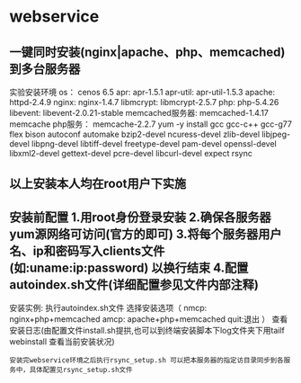 webservice
==========

一键同时安装(nginx|apache、php、memcached)到多台服务器
----------------------------------------------------------------------------------------------------------
实验安装环境
	os：			cenos 6.5
	apr: 			apr-1.5.1
	apr-util:  		apr-util-1.5.3
	apache:			httpd-2.4.9
	nginx:			nginx-1.4.7
	libmcrypt:		libmcrypt-2.5.7
	php:			php-5.4.26
	libevent:		libevent-2.0.21-stable
	memcached服务器:	memcached-1.4.17
	memcache php服务：	memcache-2.2.7
	yum -y install gcc gcc-c++ gcc-g77 flex bison autoconf automake bzip2-devel ncuress-devel zlib-devel libjpeg-devel libpng-devel libtiff-devel freetype-devel pam-devel openssl-devel libxml2-devel gettext-devel pcre-devel libcurl-devel expect rsync

以上安装本人均在root用户下实施
-----------------------------------------------------------------------------------------------------------
安装前配置
	1.用root身份登录安装
	2.确保各服务器yum源网络可访问(官方的即可)
	3.将每个服务器用户名、ip和密码写入clients文件(如:uname:ip:password) 以换行结束
	4.配置autoindex.sh文件(详细配置参见文件内部注释)
-----------------------------------------------------------------------------------------------------------
安装实例:
	执行autoindex.sh文件
	选择安装选项（ nmcp: nginx+php+memcached   amcp: apache+php+memcached  quit:退出 ）
	查看安装日志(由配置文件install.sh提拱,也可以到终端安装脚本下log文件夹下用tailf webinstall 查看当前安装状况)

	安装完webservice环境之后执行rsync_setup.sh 可以把本服务器的指定访目录同步到各服务中，具体配置见rsync_setup.sh文件
